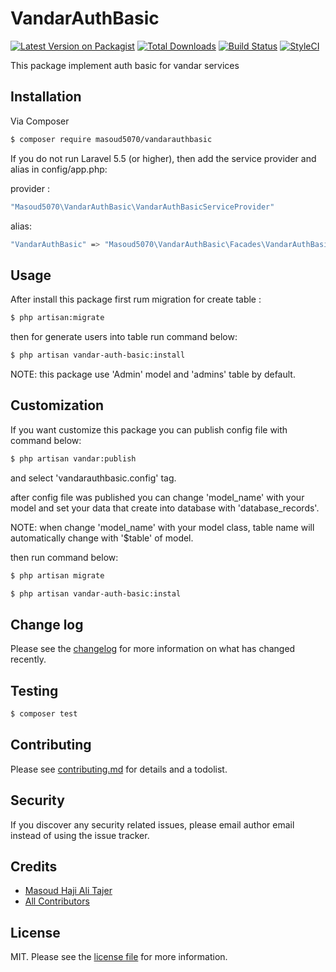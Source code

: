 # VandarAuthBasic

[![Latest Version on Packagist][ico-version]][link-packagist]
[![Total Downloads][ico-downloads]][link-downloads]
[![Build Status][ico-travis]][link-travis]
[![StyleCI][ico-styleci]][link-styleci]

This package implement auth basic for vandar services

## Installation

Via Composer

``` bash
$ composer require masoud5070/vandarauthbasic
```

If you do not run Laravel 5.5 (or higher), then add the service provider and alias in config/app.php:

provider :

``` bash
"Masoud5070\VandarAuthBasic\VandarAuthBasicServiceProvider"
```

alias:

``` bash
"VandarAuthBasic" => "Masoud5070\VandarAuthBasic\Facades\VandarAuthBasic"
```

## Usage

After install this package first rum migration for create table : 

``` bash
$ php artisan:migrate
```

then for generate users into table run command below:

``` bash
$ php artisan vandar-auth-basic:install
```

NOTE: this package use 'Admin' model and 'admins' table by default.

## Customization

If you want customize this package you can publish config file with command below:

``` bash
$ php artisan vandar:publish
```

and select 'vandarauthbasic.config' tag. 

after config file was published you can change 'model_name' with your model and set your data that create into database with 'database_records'.

NOTE: when change 'model_name' with your model class, table name will automatically change with '$table' of model.

then run command below:

``` bash
$ php artisan migrate
```

``` bash
$ php artisan vandar-auth-basic:instal
```

## Change log

Please see the [changelog](changelog.md) for more information on what has changed recently.

## Testing

``` bash
$ composer test
```

## Contributing

Please see [contributing.md](contributing.md) for details and a todolist.

## Security

If you discover any security related issues, please email author email instead of using the issue tracker.

## Credits

- [Masoud Haji Ali Tajer][link-author]
- [All Contributors][link-contributors]

## License

MIT. Please see the [license file](license.md) for more information.

[ico-version]: https://img.shields.io/packagist/v/masoud5070/vandarauthbasic.svg?style=flat-square
[ico-downloads]: https://img.shields.io/packagist/dt/masoud5070/vandarauthbasic.svg?style=flat-square
[ico-travis]: https://img.shields.io/travis/masoud5070/vandarauthbasic/master.svg?style=flat-square
[ico-styleci]: https://styleci.io/repos/12345678/shield

[link-packagist]: https://packagist.org/packages/masoud5070/vandarauthbasic
[link-downloads]: https://packagist.org/packages/masoud5070/vandarauthbasic
[link-travis]: https://travis-ci.org/masoud5070/vandarauthbasic
[link-styleci]: https://styleci.io/repos/12345678
[link-author]: https://github.com/masoud5070
[link-contributors]: ../../contributors
